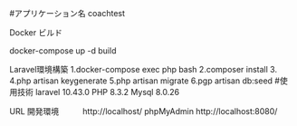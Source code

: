#アプリケーション名
coachtest


Docker ビルド

docker-compose up -d build

Laravel環境構築
1.docker-compose exec php bash
2.composer install
3.
4.php artisan keygenerate
5.php artisan migrate
6.pgp artisan db:seed
#使用技術
laravel  10.43.0
PHP      8.3.2
Mysql    8.0.26


URL
開発環境　　　http://localhost/
phpMyAdmin  http://localhost:8080/
